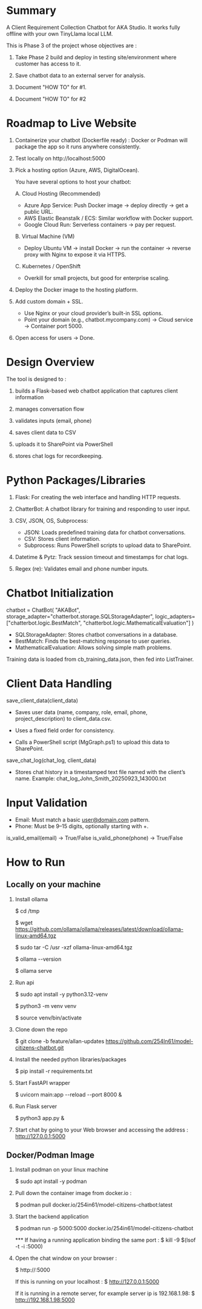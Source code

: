# Summary

A Client Requirement Collection Chatbot for AKA Studio.
It works fully offline with your own TinyLlama local LLM.

This is Phase 3 of the project whose objectives are : 
1. Take Phase 2 build and deploy in testing site/environment where customer has access to it.

2. Save chatbot data to an external server for analysis.

3. Document "HOW TO" for #1.

4. Document "HOW TO" for #2

# Roadmap to Live Website

1. Containerize your chatbot (Dockerfile ready) : Docker or Podman will package the app so it runs anywhere consistently.

2. Test locally on http://localhost:5000 

3. Pick a hosting option (Azure, AWS, DigitalOcean).
   
   You have several options to host your chatbot:

   A. Cloud Hosting (Recommended)

    - Azure App Service: Push Docker image → deploy directly → get a public URL.
    - AWS Elastic Beanstalk / ECS: Similar workflow with Docker support.
    - Google Cloud Run: Serverless containers → pay per request.

   B. Virtual Machine (VM)
    - Deploy Ubuntu VM → install Docker → run the container → reverse proxy with Nginx to expose it via HTTPS.

   C. Kubernetes / OpenShift
    - Overkill for small projects, but good for enterprise scaling.

4. Deploy the Docker image to the hosting platform.

5. Add custom domain + SSL.

   - Use Nginx or your cloud provider’s built-in SSL options.
   - Point your domain (e.g., chatbot.mycompany.com) → Cloud service → Container port 5000.

6. Open access for users → Done.

# Design Overview
The tool is designed to : 
1. builds a Flask-based web chatbot application that captures client information

2. manages conversation flow

3. validates inputs (email, phone)

4. saves client data to CSV

5. uploads it to SharePoint via PowerShell

6. stores chat logs for recordkeeping.

# Python Packages/Libraries
1. Flask: For creating the web interface and handling HTTP requests.

2. ChatterBot: A chatbot library for training and responding to user input.

3. CSV, JSON, OS, Subprocess:
    - JSON: Loads predefined training data for chatbot conversations.
    - CSV: Stores client information.
    - Subprocess: Runs PowerShell scripts to upload data to SharePoint.

4. Datetime & Pytz: Track session timeout and timestamps for chat logs.

5. Regex (re): Validates email and phone number inputs.

# Chatbot Initialization

chatbot = ChatBot(
    "AKABot",
    storage_adapter="chatterbot.storage.SQLStorageAdapter",
    logic_adapters=["chatterbot.logic.BestMatch", "chatterbot.logic.MathematicalEvaluation"]
)

- SQLStorageAdapter: Stores chatbot conversations in a database.
- BestMatch: Finds the best-matching response to user queries.
- MathematicalEvaluation: Allows solving simple math problems.

Training data is loaded from cb_training_data.json, then fed into ListTrainer.

# Client Data Handling
save_client_data(client_data)

- Saves user data (name, company, role, email, phone, project_description) to client_data.csv.

- Uses a fixed field order for consistency.

- Calls a PowerShell script (MgGraph.ps1) to upload this data to SharePoint.

save_chat_log(chat_log, client_data)

- Stores chat history in a timestamped text file named with the client’s name.
  Example: chat_log_John_Smith_20250923_143000.txt


# Input Validation

- Email: Must match a basic user@domain.com pattern.
- Phone: Must be 9–15 digits, optionally starting with +.

is_valid_email(email) → True/False
is_valid_phone(phone) → True/False

# How to Run 

## Locally on your machine

1. Install ollama 

   $ cd /tmp

   $ wget https://github.com/ollama/ollama/releases/latest/download/ollama-linux-amd64.tgz
   
   $ sudo tar -C /usr -xzf ollama-linux-amd64.tgz

   $ ollama --version

   $ ollama serve

2. Run api 
   
   $ sudo apt install -y python3.12-venv

   $ python3 -m venv venv

   $ source venv/bin/activate

3. Clone down the repo

   $ git clone -b feature/allan-updates https://github.com/254In61/model-citizens-chatbot.git

4. Install the needed python libraries/packages

   $ pip install -r requirements.txt

5. Start FastAPI wrapper

   $ uvicorn main:app --reload --port 8000 &

6. Run Flask server

   $ python3 app.py & 

7. Start chat by going to your Web browser and accessing the address : http://127.0.0.1:5000

## Docker/Podman Image

1. Install podman on your linux machine

   $ sudo apt install -y podman

2. Pull down the container image from docker.io :

   $ podman pull docker.io/254in61/model-citizens-chatbot:latest

3. Start the backend application
   
   $ podman run -p 5000:5000 docker.io/254in61/model-citizens-chatbot

   *** If having a running application binding the same port : $ kill -9 $(lsof -t -i :5000)

4. Open the chat window on your browser : 
   
   $ http://<ip address of server>:5000

   If this is running on your localhost : $ http://127.0.0.1:5000

   If it is running in a remote server, for example server ip is 192.168.1.98: $ http://192.168.1.98:5000

   
